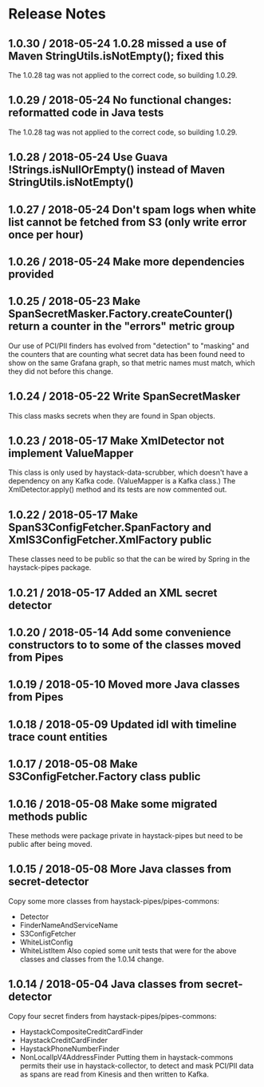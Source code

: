 # Release Notes

## 1.0.30 / 2018-05-24 1.0.28 missed a use of Maven StringUtils.isNotEmpty(); fixed this
The 1.0.28 tag was not applied to the correct code, so building 1.0.29.

## 1.0.29 / 2018-05-24 No functional changes: reformatted code in Java tests
The 1.0.28 tag was not applied to the correct code, so building 1.0.29.

## 1.0.28 / 2018-05-24 Use Guava !Strings.isNullOrEmpty() instead of Maven StringUtils.isNotEmpty()

## 1.0.27 / 2018-05-24 Don't spam logs when white list cannot be fetched from S3 (only write error once per hour)

## 1.0.26 / 2018-05-24 Make more dependencies provided

## 1.0.25 / 2018-05-23 Make SpanSecretMasker.Factory.createCounter() return a counter in the "errors" metric group
Our use of PCI/PII finders has evolved from "detection" to "masking" and the counters that are counting what secret
data has been found need to show on the same Grafana graph, so that metric names must match, which they did not before
this change.

## 1.0.24 / 2018-05-22 Write SpanSecretMasker
This class masks secrets when they are found in Span objects.

## 1.0.23 / 2018-05-17 Make XmlDetector not implement ValueMapper
This class is only used by haystack-data-scrubber, which doesn't have a dependency on any Kafka code.
(ValueMapper is a Kafka class.) The XmlDetector.apply() method and its tests are now commented out. 

## 1.0.22 / 2018-05-17 Make SpanS3ConfigFetcher.SpanFactory and XmlS3ConfigFetcher.XmlFactory public
These classes need to be public so that the can be wired by Spring in the haystack-pipes package.

## 1.0.21 / 2018-05-17 Added an XML secret detector

## 1.0.20 / 2018-05-14 Add some convenience constructors to to some of the classes moved from Pipes

## 1.0.19 / 2018-05-10 Moved more Java classes from Pipes

## 1.0.18 / 2018-05-09 Updated idl with timeline trace count entities

## 1.0.17 / 2018-05-08 Make S3ConfigFetcher.Factory class public

## 1.0.16 / 2018-05-08 Make some migrated methods public
These methods were package private in haystack-pipes but need to be public after being moved.

## 1.0.15 / 2018-05-08 More Java classes from secret-detector
Copy some more classes from haystack-pipes/pipes-commons:
* Detector
* FinderNameAndServiceName
* S3ConfigFetcher
* WhiteListConfig
* WhiteListItem
Also copied some unit tests that were for the above classes and classes from the 1.0.14 change.

## 1.0.14 / 2018-05-04 Java classes from secret-detector
Copy four secret finders from haystack-pipes/pipes-commons:
* HaystackCompositeCreditCardFinder
* HaystackCreditCardFinder
* HaystackPhoneNumberFinder
* NonLocalIpV4AddressFinder
Putting them in haystack-commons permits their use in haystack-collector, to detect and mask PCI/PII data as spans are
read from Kinesis and then written to Kafka.